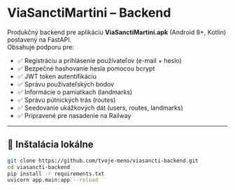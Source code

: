 # ViaSanctiMartini – Backend

Produkčný backend pre aplikáciu **ViaSanctiMartini.apk** (Android 8+, Kotlin) postavený na FastAPI.  
Obsahuje podporu pre:

- ✅ Registráciu a prihlásenie používateľov (e-mail + heslo)
- ✅ Bezpečné hashovanie hesla pomocou bcrypt
- ✅ JWT token autentifikáciu
- ✅ Správu používateľských bodov
- ✅ Informácie o pamiatkach (landmarks)
- ✅ Správu pútnických trás (routes)
- ✅ Seedovanie ukážkových dát (users, routes, landmarks)
- ✅ Pripravené pre nasadenie na Railway

---

## 🚀 Inštalácia lokálne

```bash
git clone https://github.com/tvoje-meno/viasancti-backend.git
cd viasancti-backend
pip install -r requirements.txt
uvicorn app.main:app --reload
